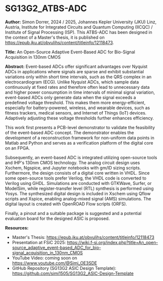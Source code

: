 # SG13G2_ATBS-ADC
**Author:** Simon Dorrer, 2024 / 2025, Johannes Kepler University (JKU) Linz, Austria, Institute for Integrated Circuits and Quantum Computing (IICQC) / Institute of Signal Processing (ISP). This ATBS-ADC has been designed in the context of a Master's thesis, it is published on https://epub.jku.at/obvulihs/content/titleinfo/12118473.

**Title:** An Open-Source Adaptive Event-Based ADC for Bio-Signal Acquisition in 130nm CMOS

**Abstract:**
Event-based ADCs offer significant advantages over Nyquist ADCs in applications where signals are sparse and exhibit substantial variations only within short time intervals, such as the QRS complex in an electrocardiogram (ECG). Unlike Nyquist ADCs, which sample data continuously at fixed rates and therefore often lead to unnecessary data and higher power consumption in time intervals of minimal signal variation, event-based ADCs only generate data when the signal exceeds a predefined voltage threshold. This makes them more energy-efficient, especially for battery-powered, wireless, and wearable devices, such as fitness trackers, medical sensors, and Internet of Things (IoT) devices. Adaptively adjusting these voltage thresholds further enhances efficiency.

This work first presents a PCB-level demonstrator to validate the feasibility of the event-based ADC concept. The demonstrator enables the development of a reconstruction framework for non-uniform data points in Matlab and Python and serves as a verification platform of the digital core on an FPGA.

Subsequently, an event-based ADC is integrated utilizing open-source tools and IHP's 130nm CMOS technology. The analog circuit design uses Xschem, Ngspice, and Jupyter notebooks with gm/ID sizing scripts. Furthermore, the design consists of a digital core written in VHDL. Since some open-source tools prefer Verilog, the VHDL code is converted to Verilog using GHDL. Simulations are conducted with GTKWave, Surfer, or ModelSim, while register-transfer level (RTL) synthesis is performed using Yosys. The synthesized digital design is included in Xschem using Qflow scripts and Xspice, enabling analog-mixed signal (AMS) simulations. The digital layout is created with OpenROAD Flow scripts (ORFS).

Finally, a pinout and a suitable package is suggested and a potential evaluation board for the designed ASIC is proposed.

**Resources:**

- Master's Thesis: https://epub.jku.at/obvulihs/content/titleinfo/12118473
- Presentation at FSiC 2025: https://wiki.f-si.org/index.php?title=An_open-source_adaptive_event-based_ADC_for_bio-signal_acquisition_in_130nm_CMOS
- YouTube Video: coming soon on https://www.youtube.com/@Simi_OE3SDE
- GitHub Repository (SG13G2 ASIC Design Template):
  https://github.com/simi1505/SG13G2_ASIC-Design-Template
